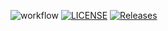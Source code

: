 
![workflow](https://github.com/saiphyozinko/sem/actions/workflows/main.yml/badge.svg)
[![LICENSE](https://img.shields.io/github/license/saiphyozinko/sem.svg?style=flat-square)](https://github.com/saiphyozinko/sem/blob/master/LICENSE)
[![Releases](https://img.shields.io/github/release/saiphyozinko/sem/all.svg?style=flat-square)](https://github.com/saiphyozinko/sem/releases)